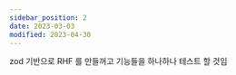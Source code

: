 ```yaml
---
sidebar_position: 2
date: 2023-03-03
modified: 2023-04-30
---
```


zod 기반으로 RHF 를 만들꺼고
기능들을 하나하나 테스트 할 것임
